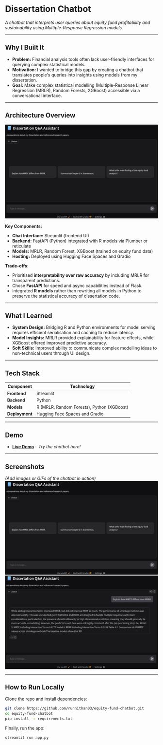 # Dissertation Chatbot

*A chatbot that interprets user queries about equity fund profitability and sustainability using Multiple-Response Regression models.*

---

## **Why I Built It**
- **Problem:** Financial analysis tools often lack user-friendly interfaces for querying complex statistical models.  
- **Motivation:** I wanted to bridge this gap by creating a chatbot that translates people's queries into insights using models from my dissertation.  
- **Goal:** Make complex statistical modelling (Multiple-Response Linear Regression (MRLR), Random Forests, XGBoost) accessible via a conversational interface.

---

## **Architecture Overview**
![Architecture Diagram](images/architecture.png)  

**Key Components:**
- **Chat Interface:** Streamlit (frontend UI)  
- **Backend:** FastAPI (Python) integrated with R models via Plumber or reticulate  
- **Models:** MRLR, Random Forest, XGBoost (trained on equity fund data)  
- **Hosting:** Deployed using Hugging Face Spaces and Gradio 

**Trade-offs:**
- Prioritised **interpretability over raw accuracy** by including MRLR for transparent predictions.
- Chose **FastAPI** for speed and async capabilities instead of Flask.
- Integrated **R models** rather than rewriting all models in Python to preserve the statistical accuracy of dissertation code.

---

## **What I Learned**
- **System Design:** Bridging R and Python environments for model serving requires efficient serialisation and caching to reduce latency.
- **Model Insights:** MRLR provided explainability for feature effects, while XGBoost offered improved predictive accuracy.
- **Soft Skills:** Improved ability to communicate complex modelling ideas to non-technical users through UI design.

---

## **Tech Stack**
| Component  | Technology |
|------------|------------|
| **Frontend**   | Streamlit |
| **Backend**    | Python |
| **Models**     | R (MRLR, Random Forests), Python (XGBoost) |
| **Deployment** | Hugging Face Spaces and Gradio |

---

## **Demo**
- **[Live Demo]([https://your-demo-link.com](https://huggingface.co/spaces/runnithan03/dissertation-chatbot))** – *Try the chatbot here!*  

---

## **Screenshots**
*(Add images or GIFs of the chatbot in action)*  
![Chatbot Screenshot](images/architecture.png)  
![Chatbot Outputs](images/model-output.png)  

---

## **How to Run Locally**
Clone the repo and install dependencies:
```bash
git clone https://github.com/runnithan03/equity-fund-chatbot.git
cd equity-fund-chatbot
pip install -r requirements.txt
```

Finally, run the app:
```bash
streamlit run app.py
```
